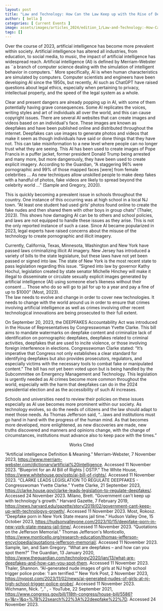 ```yaml
---
layout: post
title: "Law and Technology: How Can the Law Keep up with the Rise of Deepfakes and AI?"
author: [ bella ]
categories: [ Current Events ]
image: assets/images/articles_2024/edition_1/Law-and-Technology:-How-Can-the-Law-Keep-up-with-the-Rise-of-Deepfakes-and-AI?.png
tags: []
---
```

Over the course of 2023, artificial intelligence has become more prevalent within society. Artificial intelligence has altered all industries, from education, to social media, to music, the impact of artificial intelligence has widespread reach. Artificial intelligence (AI) is defined by Merriam-Webster as ¨a branch of computer science dealing with the simulation of intelligent behavior in computers.¨ More specifically, AI is when human characteristics are simulated by computers. Computer scientists and engineers have been developing AI since the 1950s, but recently, AI such as ChatGPT have raised questions about legal ethics, especially when pertaining to privacy, intellectual property, and the speed of the legal system as a whole.

Clear and present dangers are already popping up in AI, with some of them potentially having grave consequences. Some AI replicates the voices, writing styles and art of individuals all over the world, and this can cause copyright issues. There are several AI websites that can create images and videos based on an individual's face. These images are known as deepfakes and have been published online and distributed throughout the internet. Deepfakes can use images to generate photos and videos that make it seem as though individuals have said or done things that they have not. This can take misinformation to a new level where people can no longer trust what they are seeing. This AI has been used to create images of Pope Francis in a puffer jacket, former president Donald Trump being arrested and many more, but more dangerously, they have been used to create explicit imagery. According to the Guardian, “A staggering 96% were pornographic and 99% of those mapped faces [were] from female celebrities … As new techniques allow unskilled people to make deep fakes with a handful of photos, fake videos are likely to spread beyond the celebrity world …” (Sample and Gregory,  2020).

This is quickly becoming a prevalent issue in schools throughout the country. One instance of this occurring was at high school in a local NJ town.  “At least one student had used girls’ photos found online to create the fake nudes and then shared them with other boys in group chats” (Thaler, 2023). This shows how damaging AI can be to others and school policies, and laws are not equipped to handle these issues as they arise. This is not the only reported instance of such a case. Since AI became popularized in 2023, legal experts have raised concerns about the misuse of the technology to create pornographic and illicit imagery. 

Currently, California, Texas, Minnesota, Washington and New York have passed laws criminalizing illicit AI imagery. New Jersey has introduced a variety of bills to the state legislature, but these laws have not yet been passed or signed into law.  The state of New York is the most recent state to pass legislation regarding this issue. “Signed into law by governor Kathy Hochul, legislation created by state senator Michelle Hinchey will make it illegal to disseminate or circulate sexually explicit images generated by artificial intelligence (AI) using someone else’s likeness without their consent … Those who do so will go to jail for up to a year and pay a fine of up to $1000” (Most, 2023).  
The law needs to evolve and change in order to cover new technologies. It needs to change with the world around us in order to ensure that crimes involving artificial intelligence as well as crimes involving other recent technological innovations are being prosecuted to their full extent. 

On September 20, 2023, the DEEPFAKES Accountability Act was introduced in the House of Representatives by Congresswoman Yvette Clarke. This bill aims to mandate watermarks on deepfake content and criminalize lack of identification on pornographic deepfakes, deepfakes related to criminal activities, deepfakes that are used to incite violence, or those involving foreign interference in elections. Congresswoman Clarke stated: “It’s imperative that Congress not only establishes a clear standard for identifying deepfakes but also provides prosecutors, regulators, and especially victims with the necessary tools to combat fake or manipulated content.” The bill has not yet been voted upon but is being handled by the Subcommittee on Emergency Management and Technology. This legislation is urgently needed as AI crimes become more common throughout the world, especially with the harm that deepfakes can do in the 2024 presidential election and as the accessibility of such AI increases.

Schools and universities need to review their policies on these issues especially as AI use becomes more prominent within our society. As technology evolves, so do the needs of citizens and the law should adapt to meet those needs. As Thomas Jefferson said, “…laws and institutions must go hand in hand with the progress of the human mind. As that becomes more developed, more enlightened, as new discoveries are made, new truths discovered and manners and opinions change, with the change of circumstances, institutions must advance also to keep pace with the times.”

<center>Works Cited</center>

“Artificial intelligence Definition & Meaning.” Merriam-Webster, 7 November 2023, https://www.merriam-webster.com/dictionary/artificial%20intelligence. Accessed 11 November 2023.
“Blueprint for an AI Bill of Rights | OSTP.” The White House, https://www.whitehouse.gov/ostp/ai-bill-of-rights/. Accessed 11 November 2023.
“CLARKE LEADS LEGISLATION TO REGULATE DEEPFAKES - Congresswoman Yvette Clarke.” Yvette Clarke, 21 September 2023, https://clarke.house.gov/clarke-leads-legislation-to-regulate-deepfakes/. Accessed 24 November 2023.
Milano, Brett. “Government can't keep up with technology's growth.” Harvard Gazette, 7 February 2019, https://news.harvard.edu/gazette/story/2019/02/government-cant-keep-up-with-technologys-growth/. Accessed 11 November 2023.
Most, Rokosz. “Deepfake porn in New York State means jail time.” Hudson Valley One, 15 October 2023, https://hudsonvalleyone.com/2023/10/15/deepfake-porn-in-new-york-state-means-jail-time/. Accessed 11 November 2023.
“Quotations on the Jefferson Memorial.” Thomas Jefferson's Monticello, https://www.monticello.org/research-education/thomas-jefferson-encyclopedia/quotations-jefferson-memorial/. Accessed 11 November 2023.
Sample, Ian, and Sam Gregory. “What are deepfakes – and how can you spot them?” The Guardian, 13 January 2020, https://www.theguardian.com/technology/2020/jan/13/what-are-deepfakes-and-how-can-you-spot-them. Accessed 11 November 2023.
Thaler, Shannon. “AI-generated nude images of girls at NJ high school trigger police probe: 'I am terrified.'” New York Post, 2 November 2023, https://nypost.com/2023/11/02/news/ai-generated-nudes-of-girls-at-nj-high-school-trigger-police-probe/. Accessed 11 November 2023.
Wichmann, Nick. “,.” , - YouTube, 22 September 2021, https://www.congress.gov/bill/118th-congress/house-bill/5586?s=1&r=1&q=%7B%22search%22%3A%22deepfake%22%7D. Accessed 24 November 2023.

